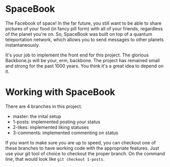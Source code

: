 SpaceBook
===

The Facebook of space! In the far future, you still want to be able to share pictures of your food (in fancy pill form) with all of your friends, regardless of the planet you're on. So, SpaceBook was built on top of a quantum teleportation network, which allows you to send messages to other planets instantaneously.

It's your job to implement the front end for this project. The glorious Backbone.js will be your, erm, backbone. The project has remained small and strong for the past 1000 years. You think it's a great idea to depend on it.

Working with SpaceBook
===

There are 4 branches in this project.

* master: the inital setup
* 1-posts: implemented posting your status
* 2-likes: implemented liking statuses
* 3-comments: implemented commenting on status

If you want to make sure you are up to speed, you can checkout one of these branches to have working code with the appropriate features. Just use your git tool of choice to checkout the proper branch. On the command line, that would look like `git checkout 1-posts`.

